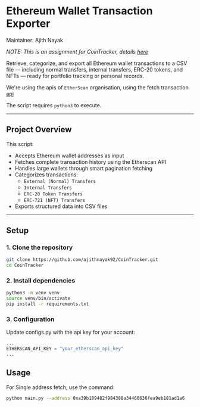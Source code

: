 # Ethereum Wallet Transaction Exporter
Maintainer: Ajith Nayak

_NOTE: This is an assignment for CoinTracker, details [here](https://www.notion.so/cointracker/Ajith-Nayak-1e0a6ee5e05f806fb767f2106286a4c1)_

Retrieve, categorize, and export all Ethereum wallet transactions to a CSV file — including normal transfers, internal transfers, ERC-20 tokens, and NFTs — ready for portfolio tracking or personal records.

We're using the apis of `EtherScan` organisation, using the fetch transaction [api](https://docs.etherscan.io/api-endpoints/accounts#get-a-list-of-normal-transactions-by-address)

The script requires `python3` to execute.

---

## Project Overview

This script:

- Accepts Ethereum wallet addresses as input
- Fetches complete transaction history using the Etherscan API
- Handles large wallets through smart pagination fetching
- Categorizes transactions:
  - `External (Normal) Transfers`
  - `Internal Transfers`
  - `ERC-20 Token Transfers`
  - `ERC-721 (NFT) Transfers`
- Exports structured data into CSV files

---

## Setup

### 1. Clone the repository

```bash
git clone https://github.com/ajithnayak92/CoinTracker.git
cd CoinTracker
```

### 2. Install dependencies
```bash
python3 -m venv venv
source venv/bin/activate
pip install -r requirements.txt
```

### 3. Configuration
Update configs.py with the api key for your account:

```python
...
ETHERSCAN_API_KEY = "your_etherscan_api_key"
...
```

##  Usage
For Single address fetch, use the command:
```bash
python main.py --address 0xa39b189482f984388a34460636fea9eb181ad1a6
```